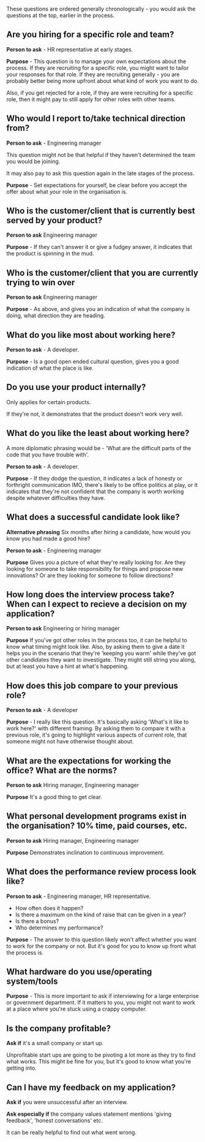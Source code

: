 These questions are ordered generally chronologically - you would ask the questions at the top, earlier in the process. 


## Are you hiring for a specific role and team? 

**Person to ask** - HR representative at early stages. 

**Purpose** - This question is to manage your own expectations about the process. If they are recruiting for a specific role, you might want to tailor your responses for that role. If they are recruiting generally - you are probably better being more upfront about what kind of work you want to do. 

Also, if you get rejected for a role, if they are were recruiting for a specific role, then it might pay to still apply for other roles with other teams. 


## Who would I report to/take technical direction from? 

**Person to ask** - Engineering manager

This question might not be that helpful if they haven't determined the team you would be joining. 

It may also pay to ask this question again in the late stages of the process. 

**Purpose** - Set expectations for yourself, be clear before you accept the offer about what your role in the organisation is. 

## Who is the customer/client that is currently best served by your product?

**Person to ask** Engineering manager

**Purpose** - If they can't answer it or give a fudgey answer, it indicates that the product is spinning in the mud. 


## Who is the customer/client that you are currently trying to win over

**Person to ask** Engineering manager

**Purpose** - As above, and gives you an indication of what the company is doing, what direction they are heading. 

## What do you like most about working here?

**Person to ask** - A developer. 

**Purpose** - Is a good open ended cultural question, gives you a good indication of what the place is like. 

## Do you use your product internally? 

Only applies for certain products. 

If they're not, it demonstrates that the product doesn't work very well. 

## What do you like the least about working here?

A more diplomatic phrasing would be - 'What are the difficult parts of the code that you have trouble with'. 

**Person to ask** - A developer. 

**Purpose** - If they dodge the question, it indicates a lack of honesty or forthright communication IMO, there's likely to be office politics at play, or it indicates that they're not confident that the company is worth working despite whatever difficulties they have. 

## What does a successful candidate look like? 

**Alternative phrasing** Six months after hiring a candidate, how would you know you had made a good hire? 

**Person to ask** - Engineering manager 

**Purpose** Gives you a picture of what they're really looking for. Are they looking for someone to take responsibility for things and propose new innovations? Or are they looking for someone to follow directions? 

## How long does the interview process take? When can I expect to recieve a decision on my application? 

**Person to ask** Engineering or hiring manager

**Purpose** If you've got other roles in the process too, it can be helpful to know what timing might look like. Also, by asking them to give a date it helps you in the scenario that they're 'keeping you warm' while they've got other candidates they want to investigate. They might still string you along, but at least you have a hint at what's happening. 

## How does this job compare to your previous role? 

**Person to ask** - A developer

**Purpose** - I really like this question. It's basically asking 'What's it like to work here?' with different framing. By asking them to compare it with a previous role, it's going to highlight various aspects of current role, that someone might not have otherwise thought about. 

## What are the expectations for working the office? What are the norms? 

**Person to ask** Hiring manager, Engineering manager

**Purpose** It's a good thing to get clear. 

## What personal development programs exist in the organisation? 10% time, paid courses, etc. 

**Person to ask** Hiring manager, Engineering manager

**Purpose** Demonstrates inclination to continuous improvement. 

## What does the performance review process look like?

**Person to ask** - Engineering manager, HR representative. 

- How often does it happen? 
- Is there a maximum on the kind of raise that can be given in a year? 
- Is there a bonus? 
- Who determines my performance? 

**Purpose** - The answer to this question likely won't affect whether you want to work for the company or not. But it's good for you to know up front what the process is.

## What hardware do you use/operating system/tools

**Purpose** - This is more important to ask if interviewing for a large enterprise or government department. If it matters to you, you might not want to work at a place where you're stuck using a crappy computer. 


## Is the company profitable? 

**Ask if** it's a small company or start up. 

Unprofitable start ups are going to be pivoting a lot more as they try to find what works. This might be fine for you, but it's good to know what you're getting into.

## Can I have my feedback on my application? 

**Ask if** you were unsuccessful after an interview. 

**Ask especially if** the company values statement mentions 'giving feedback', 'honest conversations' etc. 

It can be really helpful to find out what went wrong. 



